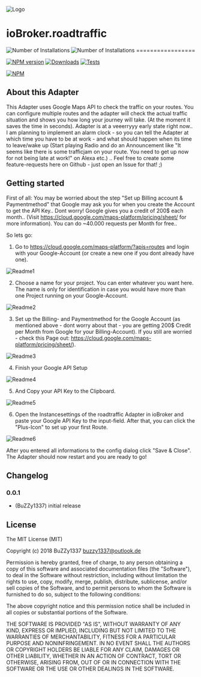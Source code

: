 ![Logo](admin/roadtraffic.png)
# ioBroker.roadtraffic
![Number of Installations](http://iobroker.live/badges/roadtraffic-installed.svg) ![Number of Installations](http://iobroker.live/badges/roadtraffic-stable.svg) =================


[![NPM version](https://img.shields.io/npm/v/iobroker.roadtraffic.svg)](https://www.npmjs.com/package/iobroker.roadtraffic)
[![Downloads](https://img.shields.io/npm/dm/iobroker.roadtraffic.svg)](https://www.npmjs.com/package/iobroker.roadtraffic)
[![Tests](https://travis-ci.org/BuZZy1337/ioBroker.roadtraffic.svg?branch=master)](https://travis-ci.org/BuZZy1337/ioBroker.roadtraffic)

[![NPM](https://nodei.co/npm/iobroker.roadtraffic.png?downloads=true)](https://nodei.co/npm/iobroker.roadtraffic/)
## About this Adapter
This Adapter uses Google Maps API to check the traffic on your routes. You can configure multiple routes and the adapter will check the actual traffic situation and shows you how long your journey will take. (At the moment it saves the time in seconds).
Adapter is at a veeerryyy early state right now.. I am planning to implement an alarm clock - so you can tell the Adapter at which time you have to be at work - and what should happen when its time to leave/wake up (Start playing Radio and do an Announcement like "It seems like there is some trafficjam on your route. You need to get up now for not being late at work!" on Alexa etc.) ..
Feel free to create some feature-requests here on Github - just open an Issue for that! ;)

## Getting started
First of all: You may be worried about the step "Set up Billing account & Paymentmethod" that Google may ask you for when you create the Account to get the API Key.. Dont worry! Google gives you a credit of 200$ each month.. (Visit https://cloud.google.com/maps-platform/pricing/sheet/ for more information). You can do ~40.000 requests per Month for free..

So lets go:
1. Go to https://cloud.google.com/maps-platform/?apis=routes and login with your Google-Account (or create a new one if you dont already have one).

![Readme1](img/Readme1.png)

2. Choose a name for your project. You can enter whatever you want here. The name is only for identification in case you would have more than one Project running on your Google-Account.

![Readme2](img/Readme2.png)

3. Set up the Billing- and Paymentmethod for the Google Account (as mentioned above - dont worry about that - you are getting 200$ Credit per Month from Google for your Billing-Account).
If you still are worried - check this Page out: https://cloud.google.com/maps-platform/pricing/sheet/).

![Readme3](img/Readme3.png)

4. Finish your Google API Setup

![Readme4](img/Readme4.png)

5. And Copy your API Key to the Clipboard.

![Readme5](img/Readme5.png)

6. Open the Instancesettings of the roadtraffic Adapter in ioBroker and paste your Google API Key to the input-field.
After that, you can click the "Plus-Icon" to set up your first Route.

![Readme6](img/Readme6.png)


After you entered all informations to the config dialog click "Save & Close".
The Adapter should now restart and you are ready to go!


## Changelog

### 0.0.1
* (BuZZy1337) initial release

## License
The MIT License (MIT)

Copyright (c) 2018 BuZZy1337 <buzzy1337@outlook.de>

Permission is hereby granted, free of charge, to any person obtaining a copy
of this software and associated documentation files (the "Software"), to deal
in the Software without restriction, including without limitation the rights
to use, copy, modify, merge, publish, distribute, sublicense, and/or sell
copies of the Software, and to permit persons to whom the Software is
furnished to do so, subject to the following conditions:

The above copyright notice and this permission notice shall be included in
all copies or substantial portions of the Software.

THE SOFTWARE IS PROVIDED "AS IS", WITHOUT WARRANTY OF ANY KIND, EXPRESS OR
IMPLIED, INCLUDING BUT NOT LIMITED TO THE WARRANTIES OF MERCHANTABILITY,
FITNESS FOR A PARTICULAR PURPOSE AND NONINFRINGEMENT. IN NO EVENT SHALL THE
AUTHORS OR COPYRIGHT HOLDERS BE LIABLE FOR ANY CLAIM, DAMAGES OR OTHER
LIABILITY, WHETHER IN AN ACTION OF CONTRACT, TORT OR OTHERWISE, ARISING FROM,
OUT OF OR IN CONNECTION WITH THE SOFTWARE OR THE USE OR OTHER DEALINGS IN
THE SOFTWARE.
